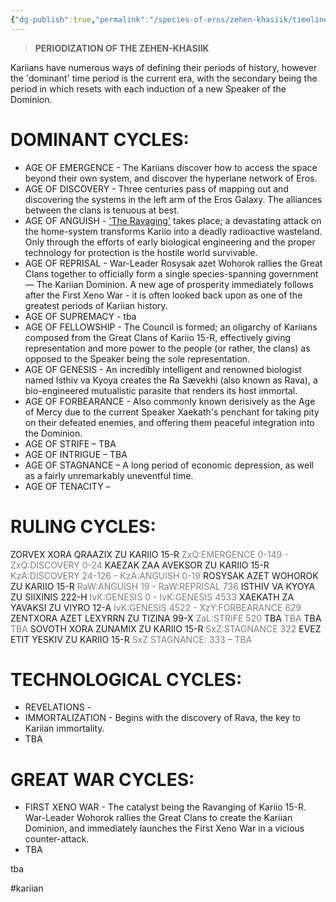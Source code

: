 ```yaml
---
{"dg-publish":true,"permalink":"/species-of-eros/zehen-khasiik/timeline/periodization/"}
---
```


> **PERIODIZATION OF THE ZEHEN-KHASIIK**

Kariians have numerous ways of defining their periods of history, however the 'dominant' time period is the current era, with the secondary being the period in which resets with each induction of a new Speaker of the Dominion.

# DOMINANT CYCLES:
- AGE OF EMERGENCE - The Kariians discover how to access the space beyond their own system, and discover the hyperlane network of Eros.
- AGE OF DISCOVERY - Three centuries pass of mapping out and discovering the systems in the left arm of the Eros Galaxy. The alliances between the clans is tenuous at best.
- AGE OF ANGUISH - ['The Ravaging'](obsidian://open?vault=EROS%20GALAXY&file=SPECIES%20OF%20EROS%2FZEHEN-KHASIIK%2FTIMELINE%2FHISTORICAL%20EVENTS%2FTHE%20RAVAGING) takes place; a devastating attack on the home-system transforms Kariio into a deadly radioactive wasteland. Only through the efforts of early biological engineering and the proper technology for protection is the hostile world survivable.
- AGE OF REPRISAL - War-Leader Rosysak azet Wohorok rallies the Great Clans together to officially form a single species-spanning government — The Kariian Dominion. A new age of prosperity immediately follows after the First Xeno War - it is often looked back upon as one of the greatest periods of Kariian history.
- AGE OF SUPREMACY - tba
- AGE OF FELLOWSHIP - The Council is formed; an oligarchy of Kariians composed from the Great Clans of Kariio 15-R, effectively giving representation and more power to the people (or rather, the clans) as opposed to the Speaker being the sole representation.
- AGE OF GENESIS - An incredibly intelligent and renowned biologist named Isthiv va Kyoya creates the Ra Sævekhi (also known as Rava), a bio-engineered mutualistic parasite that renders its host immortal. 
- AGE OF FORBEARANCE - Also commonly known derisively as the Age of Mercy due to the current Speaker Xaekath's penchant for taking pity on their defeated enemies, and offering them peaceful integration into the Dominion.
- AGE OF STRIFE – TBA
- AGE OF INTRIGUE – TBA
- AGE OF STAGNANCE – A long period of economic depression, as well as a fairly unremarkably uneventful time.
- AGE OF TENACITY – 

# RULING CYCLES:
ZORVEX XORA QRAAZIX ZU KARIIO 15-R 
	<font color="#7f7f7f">ZxQ:EMERGENCE 0-149 - ZxQ:DISCOVERY 0-24</font>
KAEZAK ZAA AVEKSOR ZU KARIIO 15-R 
	<font color="#7f7f7f">KzA:DISCOVERY 24-126 - KzA:ANGUISH 0-19</font>
ROSYSAK AZET WOHOROK ZU KARIIO 15-R 
	<font color="#7f7f7f">RaW:ANGUISH 19 - RaW:REPRISAL 736</font>
ISTHIV VA KYOYA ZU SIIXINIS 222-H 
	<font color="#7f7f7f">IvK:GENESIS 0 - IvK:GENESIS 4533</font>
XAEKATH ZA YAVAKSI ZU VIYRO 12-A 
	<font color="#7f7f7f">IvK:GENESIS 4522 - XzY:FORBEARANCE 629</font>
ZENTXORA AZET LEXYRRN ZU TIZINA 99-X
	<font color="#7f7f7f">ZaL:STRIFE 520</font>
TBA
	<font color="#7f7f7f">	TBA</font>
TBA
	<font color="#7f7f7f">	TBA</font>
SOVOTH XORA ZUNAMIX ZU KARIIO 15-R
	<font color="#7f7f7f">SxZ:STAGNANCE 322</font>
EVEZ ETIT YESKIV ZU KARIIO 15-R
	<font color="#7f7f7f">SxZ STAGNANCE: 333 – TBA</font>

# TECHNOLOGICAL CYCLES:
- REVELATIONS - 
- IMMORTALIZATION - Begins with the discovery of Rava, the key to Kariian immortality.
- TBA

# GREAT WAR CYCLES:
- FIRST XENO WAR - The catalyst being the Ravanging of Kariio 15-R. War-Leader Wohorok rallies the Great Clans to create the Kariian Dominion, and immediately launches the First Xeno War in a vicious counter-attack.
- TBA

tba

#kariian 